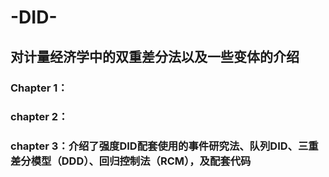 # -DID-
## 对计量经济学中的双重差分法以及一些变体的介绍
### Chapter 1：
### chapter 2：
### chapter 3：介绍了强度DID配套使用的事件研究法、队列DID、三重差分模型（DDD）、回归控制法（RCM），及配套代码
